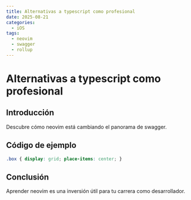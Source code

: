 ```yaml
---
title: Alternativas a typescript como profesional
date: 2025-08-21
categories:
  - iOS
tags:
  - neovim
  - swagger
  - rollup
---
```


# Alternativas a typescript como profesional

## Introducción

Descubre cómo neovim está cambiando el panorama de swagger.

## Código de ejemplo

```css
.box { display: grid; place-items: center; }
```

## Conclusión

Aprender neovim es una inversión útil para tu carrera como desarrollador.